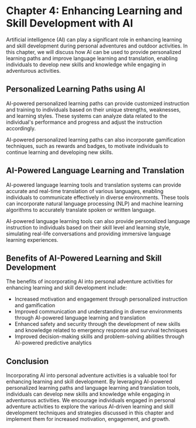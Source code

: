 Chapter 4: Enhancing Learning and Skill Development with AI
===========================================================

Artificial intelligence (AI) can play a significant role in enhancing learning and skill development during personal adventures and outdoor activities. In this chapter, we will discuss how AI can be used to provide personalized learning paths and improve language learning and translation, enabling individuals to develop new skills and knowledge while engaging in adventurous activities.

Personalized Learning Paths using AI
------------------------------------

AI-powered personalized learning paths can provide customized instruction and training to individuals based on their unique strengths, weaknesses, and learning styles. These systems can analyze data related to the individual's performance and progress and adjust the instruction accordingly.

AI-powered personalized learning paths can also incorporate gamification techniques, such as rewards and badges, to motivate individuals to continue learning and developing new skills.

AI-Powered Language Learning and Translation
--------------------------------------------

AI-powered language learning tools and translation systems can provide accurate and real-time translation of various languages, enabling individuals to communicate effectively in diverse environments. These tools can incorporate natural language processing (NLP) and machine learning algorithms to accurately translate spoken or written language.

AI-powered language learning tools can also provide personalized language instruction to individuals based on their skill level and learning style, simulating real-life conversations and providing immersive language learning experiences.

Benefits of AI-Powered Learning and Skill Development
-----------------------------------------------------

The benefits of incorporating AI into personal adventure activities for enhancing learning and skill development include:

* Increased motivation and engagement through personalized instruction and gamification
* Improved communication and understanding in diverse environments through AI-powered language learning and translation
* Enhanced safety and security through the development of new skills and knowledge related to emergency response and survival techniques
* Improved decision-making skills and problem-solving abilities through AI-powered predictive analytics

Conclusion
----------

Incorporating AI into personal adventure activities is a valuable tool for enhancing learning and skill development. By leveraging AI-powered personalized learning paths and language learning and translation tools, individuals can develop new skills and knowledge while engaging in adventurous activities. We encourage individuals engaged in personal adventure activities to explore the various AI-driven learning and skill development techniques and strategies discussed in this chapter and implement them for increased motivation, engagement, and growth.


